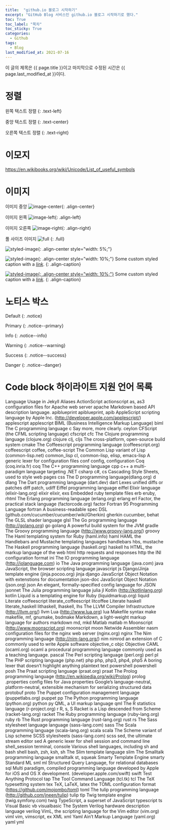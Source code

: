 ```yaml
---
title:  "github.io 블로그 시작하기"
excerpt: "GitHub Blog 서비스인 github.io 블로그 시작하기로 했다."
toc: True
toc_label: "목차"
toc_sticky: True
categories:
  - Github
tags:
  - Blog
last_modified_at: 2021-07-16
---
```


이 글의 제목은 {{ page.title }}이고
마지막으로 수정된 시간은 {{ page.last_modified_at }}이다.

# 정렬
왼쪽 텍스트 정렬
{: .text-left}

중앙 텍스트 정렬
{: .text-center}

오른쪽 텍스트 정렬
{: .text-right}

# 이모지
https://en.wikibooks.org/wiki/Unicode/List_of_useful_symbols

# 이미지
이미지 중앙
![image-center](/assets/images/filename.jpg){: .align-center}

이미지 왼쪽
![image-left](/assets/images/filename.jpg){: .align-left}

이미지 오른쪽
![image-right](/assets/images/filename.jpg){: .align-right}

풀 사이즈 이미지
![full](/assets/images/filename.jpg)
{: .full}

![styled-image](/assets/images/pixel_tracker_logo_80px.png "This is some hover text"){: .align-center style="width: 5%;"}

![styled-image](/assets/images/pixel_tracker_logo_80px.png "This is some hover text"){: .align-center style="width: 10%;"}
Some custom styled caption with a [_link_](#via-markdown).
{: .align-caption}

[![styled-image](/assets/images/pixel_tracker_logo_80px.png "This is some hover text"){: .align-center style="width: 10%;"}](/assets/images/pixel_tracker_logo_80px.png "Title shown in gallery view")
Some custom styled caption with a [_link_](#via-markdown).
{: .align-caption}

# 노티스 박스
Default
{: .notice}

Primary
{: .notice--primary}

Info
{: .notice--info}

Warning
{: .notice--warning}

Success
{: .notice--success}

Danger
{: .notice--danger}

# Code block 하이라이트 지원 언어 목록
Language	Usage in Jekyll	Aliases
ActionScript	actionscript	as, as3
configuration files for Apache web server	apache
Markdown based API description language.	apiblueprint	apiblueprint, apib
AppleScript scripting language by Apple Inc. (http://developer.apple.com/applescript/)	applescript	applescript
BIML (Business Intelligence Markup Language)	biml
The C programming language	c
Say more, more clearly.	ceylon
CFScript (the CFML scripting language)	cfscript	cfc
The Clojure programming language (clojure.org)	clojure	clj, cljs
The cross-platform, open-source build system	cmake
The Coffeescript programming language (coffeescript.org)	coffeescript	coffee, coffee-script
The Common Lisp variant of Lisp (common-lisp.net)	common_lisp	cl, common-lisp, elisp, emacs-lisp
A generic lexer for configuration files	conf	config, configuration
Coq (coq.inria.fr)	coq
The C++ programming language	cpp	c++
a multi-paradigm language targeting .NET	csharp	c#, cs
Cascading Style Sheets, used to style web pages	css
The D programming language(dlang.org)	d	dlang
The Dart programming language (dart.dev)	dart
Lexes unified diffs or patches	diff	patch, udiff
Eiffel programming language	eiffel
Elixir language (elixir-lang.org)	elixir	elixir, exs
Embedded ruby template files	erb	eruby, rhtml
The Erlang programming language (erlang.org)	erlang	erl
Factor, the practical stack language (factorcode.org)	factor
Fortran 95 Programming Language	fortran
A business-readable spec DSL (github.com/cucumber/cucumber/wiki/Gherkin)	gherkin	cucumber, behat
The GLSL shader language	glsl
The Go programming language (http://golang.org)	go	golang
A powerful build system for the JVM	gradle
The Groovy programming language (http://www.groovy-lang.org/)	groovy
The Haml templating system for Ruby (haml.info)	haml	HAML
the Handlebars and Mustache templating languages	handlebars	hbs, mustache
The Haskell programming language (haskell.org)	haskell	hs
HTML, the markup language of the web	html
http requests and responses	http
the INI configuration format	ini
The IO programming language (http://iolanguage.com)	io
The Java programming language (java.com)	java
JavaScript, the browser scripting language	javascript	js
Django/Jinja template engine (jinja.pocoo.org)	jinja	django
JavaScript Object Notation with extenstions for documentation	json-doc
JavaScript Object Notation (json.org)	json
An elegant, formally-specified config language for JSON	jsonnet
The Julia programming language	julia	jl
Kotlin (http://kotlinlang.org)	kotlin
Liquid is a templating engine for Ruby (liquidmarkup.org)	liquid
Literate coffeescript	literate_coffeescript	litcoffee
Literate haskell	literate_haskell	lithaskell, lhaskell, lhs
The LLVM Compiler Infrastructure (http://llvm.org/)	llvm
Lua (http://www.lua.org)	lua
Makefile syntax	make	makefile, mf, gnumake, bsdmake
Markdown, a light-weight markup language for authors	markdown	md, mkd
Matlab	matlab	m
Moonscript (http://www.moonscript.org)	moonscript	moon
Netwide Assembler	nasm
configuration files for the nginx web server (nginx.org)	nginx
The Nim programming language (http://nim-lang.org/)	nim	nimrod
an extension of C commonly used to write Apple software	objective_c	objc
Objective CAML (ocaml.org)	ocaml
a procedural programming language commonly used as a teaching language.	pascal
The Perl scripting language (perl.org)	perl	pl
The PHP scripting language (php.net)	php	php, php3, php4, php5
A boring lexer that doesn’t highlight anything	plaintext	text
powershell	powershell	posh
The Praat scripting language (praat.org)	praat
The Prolog programming language (http://en.wikipedia.org/wiki/Prolog)	prolog
.properties config files for Java	properties
Google’s language-neutral, platform-neutral, extensible mechanism for serializing structured data	protobuf	proto
The Puppet configuration management language (puppetlabs.org)	puppet	pp
The Python programming language (python.org)	python	py
QML, a UI markup language	qml
The R statistics language (r-project.org)	r	R, s, S
Racket is a Lisp descended from Scheme (racket-lang.org)	racket
The Ruby programming language (ruby-lang.org)	ruby	rb
The Rust programming language (rust-lang.org)	rust	rs
The Sass stylesheet language language (sass-lang.com)	sass
The Scala programming language (scala-lang.org)	scala	scala
The Scheme variant of Lisp	scheme
SCSS stylesheets (sass-lang.com)	scss
sed, the ultimate stream editor	sed
A generic lexer for shell session and command line	shell_session	terminal, console
Various shell languages, including sh and bash	shell	bash, zsh, ksh, sh
The Slim template language	slim
The Smalltalk programming language	smalltalk	st, squeak
Smarty Template Engine	smarty
Standard ML	sml	ml
Structured Query Language, for relational databases	sql
Multi paradigm, compiled programming language developed by Apple for iOS and OS X development. (developer.apple.com/swift)	swift
Test Anything Protocol	tap
The Tool Command Language (tcl.tk)	tcl
The TeX typesetting system	tex	TeX, LaTeX, latex
the TOML configuration format (https://github.com/mojombo/toml)	toml
The tulip programming language (http://github.com/jneen/tulip)	tulip	tlp
Twig template engine (twig.symfony.com)	twig
TypeScript, a superset of JavaScript	typescript	ts
Visual Basic	vb	visualbasic
The System Verilog hardware description language	verilog
VimL, the scripting language for the Vim editor (vim.org)	viml	vim, vimscript, ex
XML	xml
Yaml Ain’t Markup Language (yaml.org)	yaml	yml